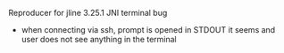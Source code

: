 Reproducer for jline 3.25.1 JNI terminal bug

- when connecting via ssh, prompt is opened in STDOUT it seems and user does not see anything in the terminal